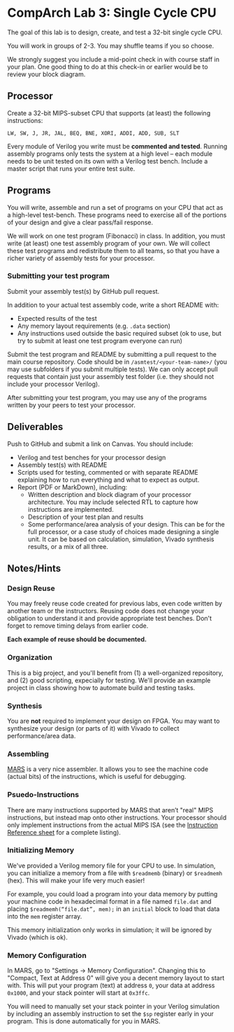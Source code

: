 # CompArch Lab 3: Single Cycle CPU

The goal of this lab is to design, create, and test a 32-bit single cycle CPU.

You will work in groups of 2-3. You may shuffle teams if you so choose.

We strongly suggest you include a mid-point check in with course staff in your plan. One good thing to do at this check-in or earlier would be to review your block diagram.


## Processor ##

Create a 32-bit MIPS-subset CPU that supports (at least) the following instructions:

	LW, SW, J, JR, JAL, BEQ, BNE, XORI, ADDI, ADD, SUB, SLT
    
Every module of Verilog you write must be **commented and tested**.  Running assembly programs only tests the system at a high level – each module needs to be unit tested on its own with a Verilog test bench. Include a master script that runs your entire test suite.


## Programs ##

You will write, assemble and run a set of programs on your CPU that act as a high-level test-bench.  These programs need to exercise all of the portions of your design and give a clear pass/fail response.

We will work on one test program (Fibonacci) in class. In addition, you must write (at least) one test assembly program of your own. We will collect these test programs and redistribute them to all teams, so that you have a richer variety of assembly tests for your processor.

### Submitting your test program ###

Submit your assembly test(s) by GitHub pull request.

In addition to your actual test assembly code, write a short README with:
 - Expected results of the test
 - Any memory layout requirements (e.g. `.data` section)
 - Any instructions used outside the basic required subset (ok to use, but try to submit at least one test program everyone can run)

Submit the test program and README by submitting a pull request to the main course repository. Code should be in `/asmtest/<your-team-name>/` (you may use subfolders if you submit multiple tests).
We can only accept pull requests that contain just your assembly test folder (i.e. they should not include your processor Verilog).

After submitting your test program, you may use any of the programs written by your peers to test your processor.



## Deliverables ##

Push to GitHub and submit a link on Canvas. You should include:
 - Verilog and test benches for your processor design
 - Assembly test(s) with README 
 - Scripts used for testing, commented or with separate README explaining how to run everything and what to expect as output.
 - Report (PDF or MarkDown), including:
   - Written description and block diagram of your processor architecture. You may include selected RTL to capture how instructions are implemented.
   - Description of your test plan and results
   - Some performance/area analysis of your design. This can be for the full processor, or a case study of choices made designing a single unit. It can be based on calculation, simulation, Vivado synthesis results, or a mix of all three.
 

## Notes/Hints ##

### Design Reuse ###
You may freely reuse code created for previous labs, even code written by another team or the instructors. Reusing code does not change your obligation to understand it and provide appropriate test benches. Don't forget to remove timing delays from earlier code.

**Each example of reuse should be documented.** 

### Organization ###
This is a big project, and you'll benefit from (1) a well-organized repository, and (2) good scripting, expecially for testing. We'll provide an example project in class showing how to automate build and testing tasks.

### Synthesis ###
You are **not** required to implement your design on FPGA. You may want to synthesize your design (or parts of it) with Vivado to collect performance/area data.

### Assembling ###
[MARS](http://courses.missouristate.edu/kenvollmar/mars/) is a very nice assembler. It allows you to see the machine code (actual bits) of the instructions, which is useful for debugging. 


### Psuedo-Instructions ###
There are many instructions supported by MARS that aren’t "real" MIPS instructions, but instead map onto other instructions. Your processor should only implement instructions from the actual MIPS ISA (see the [Instruction Reference sheet](https://canvas.instructure.com/courses/1698665/files/82853161/download?wrap=1) for a complete listing).

### Initializing Memory ###
We've provided a Verilog memory file for your CPU to use. In simulation, you can initialize a memory from a file with `$readmemb` (binary) or `$readmemh` (hex).  This will make your life very much easier!

For example, you could load a program into your data memory by putting your machine code in hexadecimal format in a file named `file.dat` and placing `$readmemh(“file.dat”, mem);` in an `initial` block to load that data into the `mem` register array.  

This memory initialization only works in simulation; it will be ignored by Vivado (which is ok).

### Memory Configuration ###

In MARS, go to "Settings -> Memory Configuration".  Changing this to "Compact, Text at Address 0" will give you a decent memory layout to start with.  This will put your program (text) at address `0`, your data at address `0x1000`, and your stack pointer will start at `0x3ffc`.

You will need to manually set your stack pointer in your Verilog simulation by including an assembly instruction to set the `$sp` register early in your program.  This is done automatically for you in MARS. 

